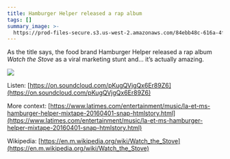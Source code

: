 ```yaml
---
title: Hamburger Helper released a rap album
tags: []
summary_image: >-
  https://prod-files-secure.s3.us-west-2.amazonaws.com/84ebb48c-616a-4f51-ae9a-991a4e0a7e9b/193c05a9-f131-410b-9c96-69b1101d700d/B9F2B751-FFA1-4422-8217-41707A468735.jpeg?X-Amz-Algorithm=AWS4-HMAC-SHA256&X-Amz-Content-Sha256=UNSIGNED-PAYLOAD&X-Amz-Credential=AKIAT73L2G45HZZMZUHI%2F20240722%2Fus-west-2%2Fs3%2Faws4_request&X-Amz-Date=20240722T031330Z&X-Amz-Expires=3600&X-Amz-Signature=46d88586563c6f0153a4a38194744b75f662cefed1a033c4b26b59cb538dbb1d&X-Amz-SignedHeaders=host&x-id=GetObject
---
```

As the title says, the food brand Hamburger Helper released a rap album _Watch the Stove_ as a viral marketing stunt and… it’s actually amazing.


![](https://prod-files-secure.s3.us-west-2.amazonaws.com/84ebb48c-616a-4f51-ae9a-991a4e0a7e9b/193c05a9-f131-410b-9c96-69b1101d700d/B9F2B751-FFA1-4422-8217-41707A468735.jpeg?X-Amz-Algorithm=AWS4-HMAC-SHA256&X-Amz-Content-Sha256=UNSIGNED-PAYLOAD&X-Amz-Credential=AKIAT73L2G45HZZMZUHI%2F20240722%2Fus-west-2%2Fs3%2Faws4_request&X-Amz-Date=20240722T031330Z&X-Amz-Expires=3600&X-Amz-Signature=46d88586563c6f0153a4a38194744b75f662cefed1a033c4b26b59cb538dbb1d&X-Amz-SignedHeaders=host&x-id=GetObject)


Listen: [https://on.soundcloud.com/pKugQVjgQx6Er89Z6](https://on.soundcloud.com/pKugQVjgQx6Er89Z6)


More context: [https://www.latimes.com/entertainment/music/la-et-ms-hamburger-helper-mixtape-20160401-snap-htmlstory.html](https://www.latimes.com/entertainment/music/la-et-ms-hamburger-helper-mixtape-20160401-snap-htmlstory.html)


Wikipedia: [https://en.m.wikipedia.org/wiki/Watch_the_Stove](https://en.m.wikipedia.org/wiki/Watch_the_Stove)

